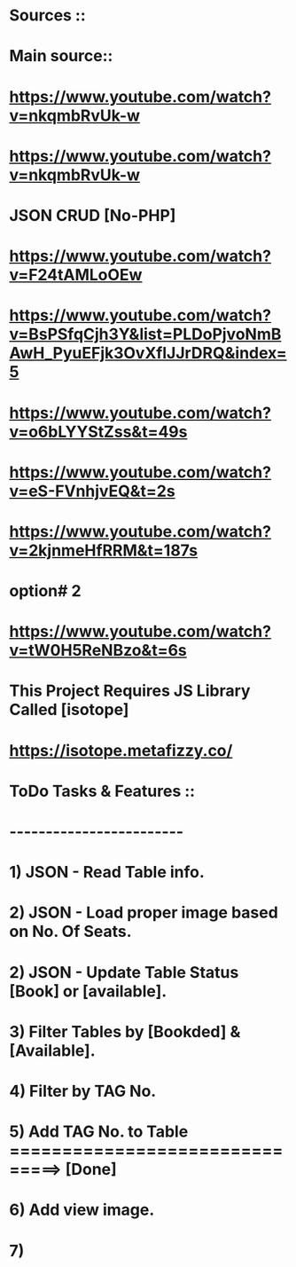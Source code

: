 # Sources ::
#   Main source::
#       https://www.youtube.com/watch?v=nkqmbRvUk-w
#       https://www.youtube.com/watch?v=nkqmbRvUk-w


# JSON CRUD [No-PHP]
#   https://www.youtube.com/watch?v=F24tAMLoOEw
#   https://www.youtube.com/watch?v=BsPSfqCjh3Y&list=PLDoPjvoNmBAwH_PyuEFjk3OvXflJJrDRQ&index=5

#   https://www.youtube.com/watch?v=o6bLYYStZss&t=49s
#   https://www.youtube.com/watch?v=eS-FVnhjvEQ&t=2s
#   https://www.youtube.com/watch?v=2kjnmeHfRRM&t=187s


# option# 2
# https://www.youtube.com/watch?v=tW0H5ReNBzo&t=6s


# This Project Requires JS Library Called [isotope]
# https://isotope.metafizzy.co/







# ToDo Tasks & Features ::
# ------------------------
#   1) JSON - Read Table info.
#   2) JSON - Load proper image based on No. Of Seats.
#   2) JSON - Update Table Status [Book] or [available].
#   3) Filter Tables by [Bookded] & [Available].
#   4) Filter by TAG No.
#   5) Add TAG No. to Table ===============================> [Done]
#   6) Add view image.
#   7) 
